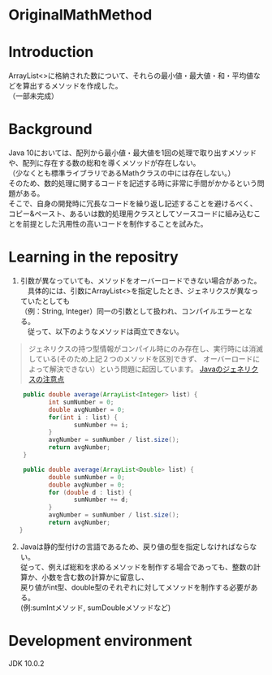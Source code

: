 # OriginalMathMethod

# Introduction
ArrayList<>に格納された数について、それらの最小値・最大値・和・平均値などを算出するメソッドを作成した。<br>
（一部未完成）

# Background
<p>
Java 10においては、配列から最小値・最大値を1回の処理で取り出すメソッドや、配列に存在する数の総和を導くメソッドが存在しない。<br>
（少なくとも標準ライブラリであるMathクラスの中には存在しない。）<br>
 そのため、数的処理に関するコードを記述する時に非常に手間がかかるという問題がある。<br>
 そこで、自身の開発時に冗長なコードを繰り返し記述することを避けるべく、<br>
  コピー&ペースト、あるいは数的処理用クラスとしてソースコードに組み込むことを前提とした汎用性の高いコードを制作することを試みた。
  </p>
  

  
# Learning in the repositry

 
1. 引数が異なっていても、メソッドをオーバーロードできない場合があった。<br>
　具体的には、引数にArrayList<>を指定したとき、ジェネリクスが異なっていたとしても<br>
 （例：String, Integer）同一の引数として扱われ、コンパイルエラーとなる。<br>
　従って、以下のようなメソッドは両立できない。<br>
 </p>
 <p>
 
 > ジェネリクスの持つ型情報がコンパイル時にのみ存在し、実行時には消滅している(そのため上記２つのメソッドを区別できず、
 >  オーバーロードによって解決できない）という問題に起因しています。
 >  [Javaのジェネリクスの注意点](https://hacknote.jp/archives/17792/)
 
 ```java
     public double average(ArrayList<Integer> list) {
    	    int sumNumber = 0;
    	    double avgNumber = 0;
    	    for(int i : list) {
    		       sumNumber += i;
    	    }
    	    avgNumber = sumNumber / list.size();
    	    return avgNumber;
     }
 ```
 </p>
 <p>
 
 ```java
     public double average(ArrayList<Double> list) {
    	    double sumNumber = 0;
    	    double avgNumber = 0;
    	    for (double d : list) {
    		       sumNumber += d;
    	    }
    	    avgNumber = sumNumber / list.size();
    	    return avgNumber;
    }
 ```
 </p>
 <p>
 
2. Javaは静的型付けの言語であるため、戻り値の型を指定しなければならない。<br>
 従って、例えば総和を求めるメソッドを制作する場合であっても、整数の計算か、小数を含む数の計算かに留意し、<br>
 戻り値がint型、double型のそれぞれに対してメソッドを制作する必要がある。<br>
 (例:sumIntメソッド, sumDoubleメソッドなど)
 </p>

# Development environment
JDK 10.0.2
